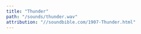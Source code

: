```yaml
---
title: "Thunder"
path: "/sounds/thunder.wav"
attribution: "//soundbible.com/1907-Thunder.html"
---
```

